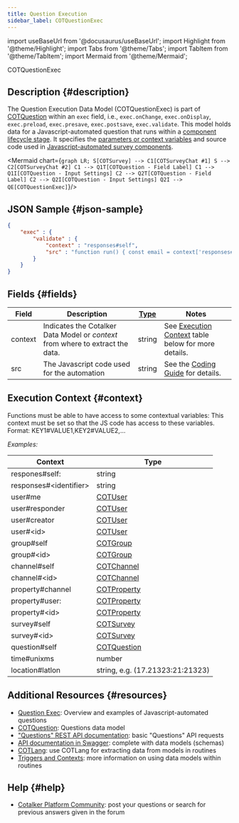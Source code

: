 ```yaml
---
title: Question Execution
sidebar_label: COTQuestionExec
---
```

import useBaseUrl from '@docusaurus/useBaseUrl'; 
import Highlight from '@theme/Highlight';
import Tabs from '@theme/Tabs';
import TabItem from '@theme/TabItem';
import Mermaid from '@theme/Mermaid';

<span className="hero__subtitle">COTQuestionExec</span>

## Description {#description}

The Question Execution Data Model (COTQuestionExec) is part of  [COTQuestion](/docs/documentation/models/surveys/model_questions) within an `exec` field, i.e., `exec.onChange`, `exec.onDisplay`, `exec.preload`, `exec.presave`, `exec.postsave`, `exec.validate`. This model holds data for a Javascript-automated question that runs within a [component lifecycle stage](/docs/documentation/automation/surveys/question_exec#component-lifecycle-stages). It specifies the [parameters or context variables](/docs/documentation/automation/surveys/question_exec#parameters-context-variables) and source code used in [Javascript-automated survey components](/docs/documentation/automation/surveys/question_exec). 

<Mermaid chart={`
	graph LR;
        S[COTSurvey] --> C1[COTSurveyChat #1]
        S --> C2[COTSurveyChat #2]
        C1 --> Q1T[COTQuestion - Field Label]
        C1 --> Q1I[COTQuestion - Input Settings]
        C2 --> Q2T[COTQuestion - Field Label]
        C2 --> Q2I[COTQuestion - Input Settings]
        Q2I --> QE[COTQuestionExec]
`}/>

## JSON Sample {#json-sample}

```json
{
    "exec" : {
        "validate" : {
            "context" : "responses#self",
            "src" : "function run() { const email = context['responses#self'][0] ; if (!email.match(/@/)) return [ { cmd: 'RESULT', result: false, value: 'The input must have an @' } ]; return [{ cmd: 'RESULT', result: true }]; }"
        }
    }
}
```

## Fields {#fields}

| Field | Description | [Type](/docs/documentation/models/overview_model#data-types) | Notes |
| ---- | ---- | ---- | ---- |
| context | Indicates the Cotalker Data Model or *context* from where to extract the data. | string | See [Execution Context](#context) table below for more details.  |
| src | The Javascript code used for the automation | string | See the [Coding Guide](/docs/documentation/automation/surveys/question_exec#coding-guide) for details.


## Execution Context {#context}
Functions must be able to have access to some contextual variables: This context must be set so that the JS code has access to these variables. Format: KEY1#VALUE1,KEY2#VALUE2,...

_Examples:_

| Context | Type |
| ---- | ---- |
| respones#self: | string
| responses#<identifier\> | string
| user#me | [COTUser](/docs/documentation/models/users/model_users)
| user#responder | [COTUser](/docs/documentation/models/users/model_users)
| user#creator | [COTUser](/docs/documentation/models/users/model_users)
| user#<id\> | [COTUser](/docs/documentation/models/users/model_users)
| group#self | [COTGroup](/docs/documentation/models/communication/model_groups)
| group#<id\> | [COTGroup](/docs/documentation/models/communication/model_groups)
| channel#self | [COTChannel](/docs/documentation/models/communication/model_channels)
| channel#<id\> | [COTChannel](/docs/documentation/models/communication/model_channels)
| property#channel | [COTProperty](/docs/documentation/models/databases/model_properties)
| property#user: | [COTProperty](/docs/documentation/models/databases/model_properties)
| property#<id\> | [COTProperty](/docs/documentation/models/databases/model_properties)
| survey#self | [COTSurvey](/docs/documentation/models/surveys/model_surveys)
| survey#<id\> | [COTSurvey](/docs/documentation/models/surveys/model_surveys)
| question#self | [COTQuestion](/docs/documentation/models/surveys/model_questions)
| time#unixms | number
| location#latlon | string, e.g. (17.21323:21:21323) |

## Additional Resources {#resources}

- [Question Exec](/docs/documentation/automation/surveys/question_exec): Overview and examples of Javascript-automated questions
- [COTQuestion](/docs/documentation/models/surveys/model_questions): Questions data model
- ["Questions" REST API documentation](/docs/documentation/api/surveys/questions): basic "Questions" API requests
- [API documentation in Swagger](https://www.cotalker.com/swagger/core/?key=woubtjf4olr0t4zgutuwn6scbcm6hd3qh1cgl5obmohpbm3mfublnwcvv67lodgjvd3h86s9ppshtvmf95gepsqh6nizq9liu7f): complete with data models (schemas)
- [COTLang](/docs/documentation/automation/admin_cotlang): use COTLang for extracting data from models in routines
- [Triggers and Contexts](/docs/documentation/automation/triggers_and_contexts): more information on using data models within routines

## Help {#help}

- [Cotalker Platform Community](https://github.com/Cotalker/documentation/discussions): post your questions or search for previous answers given in the forum
